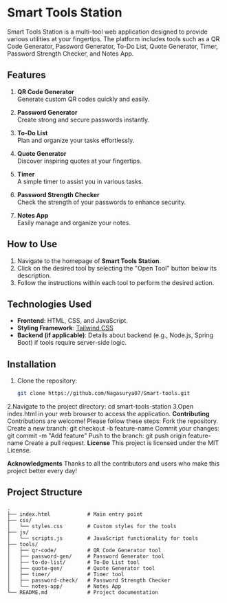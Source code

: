 # Smart Tools Station

Smart Tools Station is a multi-tool web application designed to provide various utilities at your fingertips. The platform includes tools such as a QR Code Generator, Password Generator, To-Do List, Quote Generator, Timer, Password Strength Checker, and Notes App.

## Features

1. **QR Code Generator**  
   Generate custom QR codes quickly and easily.

2. **Password Generator**  
   Create strong and secure passwords instantly.

3. **To-Do List**  
   Plan and organize your tasks effortlessly.

4. **Quote Generator**  
   Discover inspiring quotes at your fingertips.

5. **Timer**  
   A simple timer to assist you in various tasks.

6. **Password Strength Checker**  
   Check the strength of your passwords to enhance security.

7. **Notes App**  
   Easily manage and organize your notes.

## How to Use

1. Navigate to the homepage of **Smart Tools Station**.
2. Click on the desired tool by selecting the "Open Tool" button below its description.
3. Follow the instructions within each tool to perform the desired action.

## Technologies Used

- **Frontend**: HTML, CSS, and JavaScript.
- **Styling Framework**: [Tailwind CSS](https://tailwindcss.com/)
- **Backend (if applicable)**: Details about backend (e.g., Node.js, Spring Boot) if tools require server-side logic.

## Installation

1. Clone the repository:
   ```sh
   git clone https://github.com/Nagasurya07/Smart-tools.git
   ```
2.Navigate to the project directory:
cd smart-tools-station
3.Open index.html in your web browser to access the application.
**Contributing**
Contributions are welcome! Please follow these steps:
Fork the repository.
Create a new branch:
git checkout -b feature-name
Commit your changes:
git commit -m "Add feature"
Push to the branch:
git push origin feature-name
Create a pull request.
**License**
This project is licensed under the MIT License.

**Acknowledgments**
Thanks to all the contributors and users who make this project better every day!

## Project Structure

```plaintext
.
├── index.html            # Main entry point
├── css/
│   └── styles.css        # Custom styles for the tools
├── js/
│   └── scripts.js        # JavaScript functionality for tools
├── tools/
│   ├── qr-code/          # QR Code Generator tool
│   ├── password-gen/     # Password Generator tool
│   ├── to-do-list/       # To-Do List tool
│   ├── quote-gen/        # Quote Generator tool
│   ├── timer/            # Timer tool
│   ├── password-check/   # Password Strength Checker
│   └── notes-app/        # Notes App
└── README.md             # Project documentation
